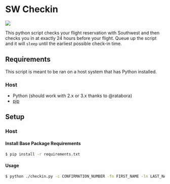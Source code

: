 # SW Checkin

![](http://www.southwest-heart.com/img/heart/heart_1.jpg)

This python script checks your flight reservation with Southwest and then checks you in at exactly 24 hours before your flight.  Queue up the script and it will `sleep` until the earliest possible check-in time.

## Requirements

This script is meant to be ran on a host system that has Python installed.

### Host

* Python (should work with 2.x or 3.x thanks to @ratabora)
* [pip](https://pypi.python.org/pypi/pip)


## Setup

### Host

#### Install Base Package Requirements

```bash
$ pip install -r requirements.txt
```

#### Usage

```bash
$ python ./checkin.py -c CONFIRMATION_NUMBER -fn FIRST_NAME -ln LAST_NAME
```

